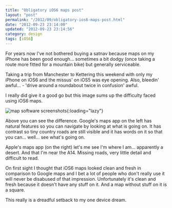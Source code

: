 ```yaml
---
title: "Obligatory iOS6 maps post"
layout: "post"
permalink: "/2012/09/obligatory-ios6-maps-post.html"
date: "2012-09-23 23:14:00"
updated: "2012-09-23 23:14:56"
category: design
tags: [iOS6]
---
```


For years now I've not bothered buying a satnav because maps on my iPhone has been good enough... sometimes a bit dodgy (once taking a route more fitted for a mountain bike) but generally serviceable.

Taking a trip from Manchester to Kettering this weekend with only my iPhone on iOS6 and the missus' on iOS5 was eye opening. Also, bleedin' awful... - 'drive around a roundabout twice in confusion' awful.

I really did give it a good go but this image sums up the difficulty faced using iOS6 maps.

<!--more-->

![map software screenshots](http://3.bp.blogspot.com/-VPG8J6aU_e4/UF-WIE86bVI/AAAAAAAAAlU/4DR5xAFykh0/s1600/map-comparison.PNG){:loading="lazy"}

Above you can see the difference. Google's maps app on the left has natural features so you can navigate by looking at what is going on. It has contrast so tiny country roads are still visible and it has words on it so that you can... well... see what's going on.

Apple's maps app (on the right) let's me see I'm where I am... apparently a desert. And that I'm near the A14. Missing roads, very little detail and difficult to read.

On first sight I thought that iOS6 maps looked clean and fresh in comparison to Google maps and I bet a lot of people who don't really use it will never be disabused of that impression. Unfortunately it's clean and fresh because it doesn't have any stuff on it. And a map without stuff on it is a square.

This really is a dreadful setback to my one device dream.
